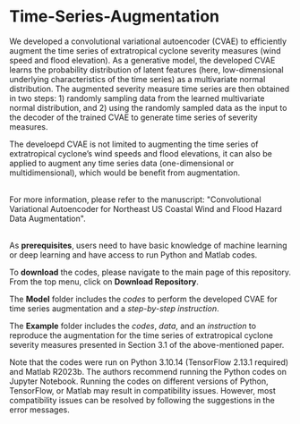 # Time-Series-Augmentation
We developed a convolutional variational autoencoder (CVAE) to efficiently augment the time series of extratropical cyclone severity measures (wind speed and flood elevation). 
As a generative model, the developed CVAE learns the probability distribution of latent features (here, low-dimensional underlying characteristics of the time series) as a multivariate normal distribution. 
The augmented severity measure time series are then obtained in two steps: 1) randomly sampling data from the learned multivariate normal distribution, and 2) using the randomly sampled data as the input to the decoder of the trained CVAE to generate time series of severity measures.

The develoepd CVAE is not limited to augmenting the time series of extratropical cyclone’s wind speeds and flood elevations, it can also be applied to augment any time series data (one-dimensional or multidimensional), which would be benefit from augmentation. 
<br/><br/>

For more information, please refer to the manuscript:
"Convolutional Variational Autoencoder for Northeast US Coastal Wind and Flood Hazard Data Augmentation".
<br/><br/>

As **prerequisites**, users need to have basic knowledge of machine learning or deep learning and have access to run Python and Matlab codes.

To **download** the codes, please navigate to the main page of this repository. From the top menu, click on **Download Repository**. 

The **Model** folder includes the *codes* to perform the developed CVAE for time series augmentation and a *step-by-step instruction*. 

The **Example** folder includes the *codes*, *data*, and an *instruction* to reproduce the augmentation for the time series of extratropical cyclone severity measures presented in Section 3.1 of the above-mentioned paper.
<br/>

Note that the codes were run on Python 3.10.14 (TensorFlow 2.13.1 required) and Matlab R2023b. The authors recommend running the Python codes on Jupyter Notebook. Running the codes on different versions of Python, TensorFlow, or Matlab may result in compatibility issues. However, most compatibility issues can be resolved by following the suggestions in the error messages.
